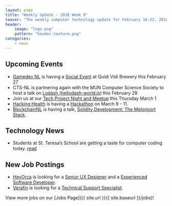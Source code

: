 ```yaml
---
layout: page
title: "Weekly Update - 2018 Week 8"
teaser: "The weekly computer technology update for February 16-22, 2018"
header:
    image: "logo.png"
    pattern: "header-texture.png"
categories:
    - news
---
```


## Upcoming Events

* [Gamedev NL][gamedevnl] is having a [Social Event](http://gamedevnl.org/index.php/2018/02/15/february-27th-meetup-social-at-quidi-vidi/) at Quidi Vidi Brewery this February 27
* CTS-NL is partnering again with the MUN Computer Science Society to host a talk on [Lodash (hellodash-world.js)](https://www.meetup.com/Computer-Technology-Society-of-Newfoundland-and-Labrador/events/247508309/) this February 28
* Join us at our [Tech Project Night and Meetup][meetup] this Thursday March 1
* [Hacking Health][hackinghealth] is having a [Hackathon](https://www.eventbrite.ca/e/hacking-health-st-johns-hackathon-2018-tickets-42899496549) on March 9 - 11.
* [BlockchainNL][blockchainnl] is having a talk, [Solidity Development: The Melonport Stack](https://www.eventbrite.com/e/solidity-development-the-melonport-stack-tickets-43307019461?aff=efbeventtix).

## Technology News

* Students at St. Teresa’s School are getting a taste for computer coding today. [read](http://vocm.com/news/students-explore-computer-coding-at-st-teresas-school/)

## New Job Postings

* [HeyOrca][whalecompany] is looking for a [Senior UX Designer](https://jobs.careerbeacon.com/details/senior-ux-designer/1099612) and a [Experienced Software Developer](https://jobs.careerbeacon.com/details/experienced-software-developer/590925).
* [Verafin][verafin] is looking for a [Technical Support Specialist](https://www.careerbeacon.com/en/posting/729868/verafin/technical-support-specialist/st-john-s).

View more jobs on our [Jobs Page]({{ site.url }}{{ site.baseurl }}/jobs)!

[meetup]:https://www.meetup.com/Computer-Technology-Society-of-Newfoundland-and-Labrador/events/wzrpgpyxfbcb/

[blockchainnl]:https://www.facebook.com/blockchainnl/
[gamedevnl]:http://gamedevnl.org
[hackinghealth]:https://www.facebook.com/HHStJohnsNL/
[muncompsci]:https://muncompsci.ca/

[bluedrop]:http://www.bluedroplearningnetworks.com/
[celtx]:https://www.celtx.com
[chummy]:https://chummygames.com
[colab]:https://www.colabsoftware.com/
[compusult]:http://www.compusult.net/
[hyperloop]:https://paradigmhyperloop.com/
[integrated]:http://integrated-informatics.com/
[kraken]:http://krakenrobotics.com/
[otherocean]:http://www.otherocean.com/
[peachy]:https://www.peachylife.ca/
[provident]:https://provident10.ca/
[quidder]:https://qwidder.com/
[quorum]:http://www.quorumdms.com/
[radient]:http://radient360.com/
[subc]:http://subcimaging.com/
[verafin]:https://verafin.com
[whalecompany]:https://www.heyorca.com/
[zedit]:http://www.zedit.com/
[nlchi]:https://www.nlchi.nl.ca/
[triware]:http://triware.ca/
[keyassets]:https://www.keyassetsnl.ca/
